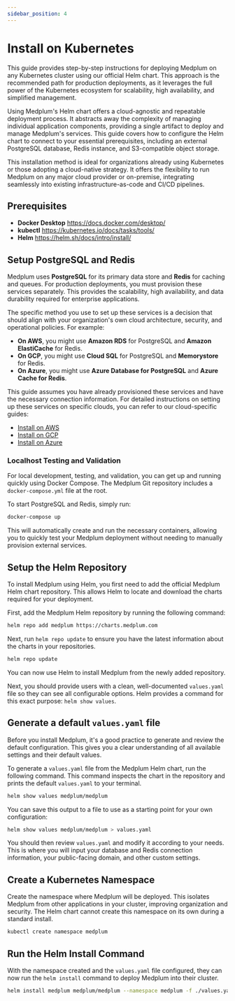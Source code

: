 ```yaml
---
sidebar_position: 4
---
```


# Install on Kubernetes

This guide provides step-by-step instructions for deploying Medplum on any Kubernetes cluster using our official Helm chart. This approach is the recommended path for production deployments, as it leverages the full power of the Kubernetes ecosystem for scalability, high availability, and simplified management.

Using Medplum's Helm chart offers a cloud-agnostic and repeatable deployment process. It abstracts away the complexity of managing individual application components, providing a single artifact to deploy and manage Medplum's services. This guide covers how to configure the Helm chart to connect to your essential prerequisites, including an external PostgreSQL database, Redis instance, and S3-compatible object storage.

This installation method is ideal for organizations already using Kubernetes or those adopting a cloud-native strategy. It offers the flexibility to run Medplum on any major cloud provider or on-premise, integrating seamlessly into existing infrastructure-as-code and CI/CD pipelines.

## Prerequisites

- **Docker Desktop** https://docs.docker.com/desktop/
- **kubectl** https://kubernetes.io/docs/tasks/tools/
- **Helm** https://helm.sh/docs/intro/install/

## Setup PostgreSQL and Redis

Medplum uses **PostgreSQL** for its primary data store and **Redis** for caching and queues. For production deployments, you must provision these services separately. This provides the scalability, high availability, and data durability required for enterprise applications.

The specific method you use to set up these services is a decision that should align with your organization's own cloud architecture, security, and operational policies. For example:

- **On AWS**, you might use **Amazon RDS** for PostgreSQL and **Amazon ElastiCache** for Redis.
- **On GCP**, you might use **Cloud SQL** for PostgreSQL and **Memorystore** for Redis.
- **On Azure**, you might use **Azure Database for PostgreSQL** and **Azure Cache for Redis**.

This guide assumes you have already provisioned these services and have the necessary connection information. For detailed instructions on setting up these services on specific clouds, you can refer to our cloud-specific guides:

- [Install on AWS](https://www.google.com/search?q=https://www.medplum.com/docs/self-hosting/aws)
- [Install on GCP](https://www.google.com/search?q=https://www.medplum.com/docs/self-hosting/gcp)
- [Install on Azure](https://www.google.com/search?q=https://www.medplum.com/docs/self-hosting/azure)

### Localhost Testing and Validation

For local development, testing, and validation, you can get up and running quickly using Docker Compose. The Medplum Git repository includes a `docker-compose.yml` file at the root.

To start PostgreSQL and Redis, simply run:

```bash
docker-compose up
```

This will automatically create and run the necessary containers, allowing you to quickly test your Medplum deployment without needing to manually provision external services.

## Setup the Helm Repository

To install Medplum using Helm, you first need to add the official Medplum Helm chart repository. This allows Helm to locate and download the charts required for your deployment.

First, add the Medplum Helm repository by running the following command:

```bash
helm repo add medplum https://charts.medplum.com
```

Next, run `helm repo update` to ensure you have the latest information about the charts in your repositories.

```bash
helm repo update
```

You can now use Helm to install Medplum from the newly added repository.

Next, you should provide users with a clean, well-documented `values.yaml` file so they can see all configurable options. Helm provides a command for this exact purpose: `helm show values`.

## Generate a default `values.yaml` file

Before you install Medplum, it's a good practice to generate and review the default configuration. This gives you a clear understanding of all available settings and their default values.

To generate a `values.yaml` file from the Medplum Helm chart, run the following command. This command inspects the chart in the repository and prints the default `values.yaml` to your terminal.

```bash
helm show values medplum/medplum
```

You can save this output to a file to use as a starting point for your own configuration:

```bash
helm show values medplum/medplum > values.yaml
```

You should then review `values.yaml` and modify it according to your needs. This is where you will input your database and Redis connection information, your public-facing domain, and other custom settings.

## Create a Kubernetes Namespace

Create the namespace where Medplum will be deployed. This isolates Medplum from other applications in your cluster, improving organization and security. The Helm chart cannot create this namespace on its own during a standard install.

```bash
kubectl create namespace medplum
```

## Run the Helm Install Command

With the namespace created and the `values.yaml` file configured, they can now run the `helm install` command to deploy Medplum into their cluster.

```bash
helm install medplum medplum/medplum --namespace medplum -f ./values.yaml
```
